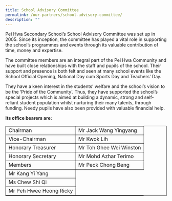 ```yaml
---
title: School Advisory Committee
permalink: /our-partners/school-advisory-committee/
description: ""
---
```

<p>Pei Hwa Secondary School&rsquo;s School Advisory Committee was set up in 2005. Since its inception, the committee has played a vital role in supporting the school&rsquo;s programmes and events through its valuable contribution of time, money and expertise.</p>
<p>The committee members are an integral part of the Pei Hwa Community and have built close relationships with the staff and pupils of the school. Their support and presence is both felt and seen at many school events like the School Official Opening, National Day cum Sports Day and Teachers&rsquo; Day.</p>
<p>They have a keen interest in the students&rsquo; welfare and the school&rsquo;s vision to be the &lsquo;Pride of the Community&rsquo;. Thus, they have supported the school&rsquo;s special projects which is aimed at building a dynamic, strong and self-reliant student population whilst nurturing their many talents, through funding. Needy pupils have also been provided with valuable financial help.</p>
<p><strong>Its office bearers are:</strong></p>
<div>
<table border="1" cellspacing="0" cellpadding="0">
<tbody>
<tr>
<td>Chairman</td>
<td>Mr Jack Wang Yingyang</td>
</tr>
<tr>
<td>Vice-Chairman</td>
<td>Mr Kwok Lih</td>
</tr>
<tr>
<td>Honorary Treasurer</td>
<td>Mr Toh Ghee Wei Winston</td>
</tr>
<tr>
<td>Honorary Secretary</td>
<td>Mr Mohd Azhar Terimo</td>
</tr>
<tr>
<td>Members</td>
<td>Mr Peck Chong Beng</td>
</tr>
<tr>
<td>Mr Kang Yi Yang</td>
</tr>
<tr>
<td>Ms Chew Shi Qi</td>
</tr>
<tr>
<td>Mr Peh Hwee Heong Ricky</td>
</tr>
</tbody>
</table>
</div>